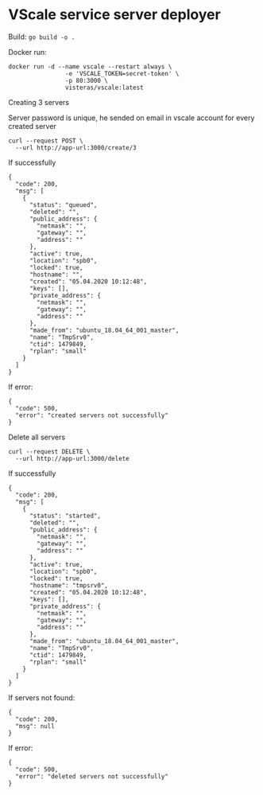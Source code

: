 # VScale service server deployer

Build: `go build -o .`

Docker run:
```
docker run -d --name vscale --restart always \
                -e 'VSCALE_TOKEN=secret-token' \
                -p 80:3000 \
                visteras/vscale:latest
```

Creating 3 servers

Server password is unique, he sended on email in vscale account for every created server

```
curl --request POST \
  --url http://app-url:3000/create/3
```
If successfully
```
{
  "code": 200,
  "msg": [
    {
      "status": "queued",
      "deleted": "",
      "public_address": {
        "netmask": "",
        "gateway": "",
        "address": ""
      },
      "active": true,
      "location": "spb0",
      "locked": true,
      "hostname": "",
      "created": "05.04.2020 10:12:48",
      "keys": [],
      "private_address": {
        "netmask": "",
        "gateway": "",
        "address": ""
      },
      "made_from": "ubuntu_18.04_64_001_master",
      "name": "TmpSrv0",
      "ctid": 1479849,
      "rplan": "small"
    }
  ]
}
```
If error:
```
{
  "code": 500,
  "error": "created servers not successfully"
}
```

Delete all servers
```
curl --request DELETE \
  --url http://app-url:3000/delete
```
If successfully
```
{
  "code": 200,
  "msg": [
    {
      "status": "started",
      "deleted": "",
      "public_address": {
        "netmask": "",
        "gateway": "",
        "address": ""
      },
      "active": true,
      "location": "spb0",
      "locked": true,
      "hostname": "tmpsrv0",
      "created": "05.04.2020 10:12:48",
      "keys": [],
      "private_address": {
        "netmask": "",
        "gateway": "",
        "address": ""
      },
      "made_from": "ubuntu_18.04_64_001_master",
      "name": "TmpSrv0",
      "ctid": 1479849,
      "rplan": "small"
    }
  ]
}
```
If servers not found:
```
{
  "code": 200,
  "msg": null
}
```
If error:
```
{
  "code": 500,
  "error": "deleted servers not successfully"
}
```